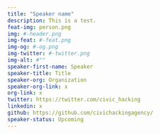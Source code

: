 ```yaml
---
title: "Speaker name"
description: This is a test.
feat-img: person.png
img: #-header.png
img-feat: #-feat.png
img-og: #-og.png
img-twitter: #-twitter.png
img-alt: #""
speaker-first-name: Speaker
speaker-title: Title
speaker-org: Organization
speaker-org-link: x
org-link: x
twitter: https://twitter.com/civic_hacking
linkedin: x
github: https://github.com/civichackingagency/
speaker-status: Upcoming
---
```


